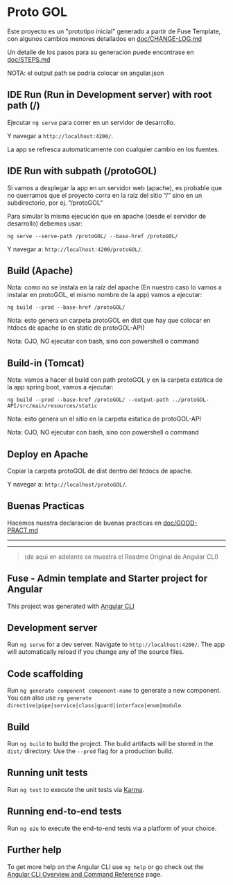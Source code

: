 # Proto GOL
Este proyecto es un "prototipo inicial" generado a partir de Fuse Template, con algunos cambios menores detallados en [doc/CHANGE-LOG.md](https://github.com/ChristianRoig/ngStarter/blob/starter/doc/CHANGE-LOG.md)
 
Un detalle de los pasos para su generacion puede encontrase en [doc/STEPS.md](https://github.com/ChristianRoig/ngStarter/blob/starter/doc/STEPS.md)

NOTA: el output path se podria colocar en angular.json
 
## IDE Run (Run in Development server) with root path (/)
 
Ejecutar `ng serve` para correr en un servidor de desarrollo.
 
Y navegar a `http://localhost:4200/`.
 
La app se refresca automaticamente con cualquier cambio en los fuentes.
 
## IDE Run with subpath (/protoGOL)
 
Si vamos a desplegar la app en un servidor web (apache), es probable que no querramos que el proyecto corra en la raiz del sitio “/” sino en un subdirectorio, por ej. “/protoGOL”
 
Para simular la misma ejecución que en apache (desde el servidor de desarrollo) debemos usar:
 
`ng serve --serve-path /protoGOL/ --base-href /protoGOL/`
 
Y navegar a: `http://localhost:4200/protoGOL/`.
 
## Build (Apache)
Nota: como no se instala en la raíz del apache (En nuestro caso lo vamos a instalar en protoGOL, el mismo nombre de la app) vamos a ejecutar:
 
`ng build --prod --base-href /protoGOL/`
 
Nota: esto genera un carpeta protoGOL en dist que hay que colocar en htdocs de apache (o en static de protoGOL-API)

Nota: OJO, NO ejecutar con bash, sino con powershell o command
 
## Build-in (Tomcat)
Nota: vamos a hacer el build con path protoGOL y en la carpeta estatica de la app spring boot, vamos a ejecutar:
 
`ng build --prod --base-href /protoGOL/ --output-path ../protoGOL-API/src/main/resources/static`

Nota: esto genera un el sitio en la carpeta estatica de protoGOL-API
 
Nota: OJO, NO ejecutar con bash, sino con powershell o command

## Deploy en Apache
 
Copiar la carpeta protoGOL de dist dentro del htdocs de apache.
 
Y navegar a: `http://localhost/protoGOL/`.
 
## Buenas Practicas
Hacemos nuestra declaracion de buenas practicas en [doc/GOOD-PRACT.md](https://github.com/ChristianRoig/ngStarter/blob/starter/doc/GOOD-PRACT.md)
 
---
---
> (de aqui en adelante se muestra el Readme Original de Angular CLI)

## Fuse - Admin template and Starter project for Angular

This project was generated with [Angular CLI](https://github.com/angular/angular-cli)

## Development server

Run `ng serve` for a dev server. Navigate to `http://localhost:4200/`. The app will automatically reload if you change any of the source files.

## Code scaffolding

Run `ng generate component component-name` to generate a new component. You can also use `ng generate directive|pipe|service|class|guard|interface|enum|module`.

## Build

Run `ng build` to build the project. The build artifacts will be stored in the `dist/` directory. Use the `--prod` flag for a production build.

## Running unit tests

Run `ng test` to execute the unit tests via [Karma](https://karma-runner.github.io).

## Running end-to-end tests

Run `ng e2e` to execute the end-to-end tests via a platform of your choice.

## Further help

To get more help on the Angular CLI use `ng help` or go check out the [Angular CLI Overview and Command Reference](https://angular.io/cli) page.
